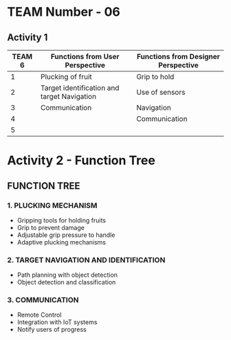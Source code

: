 # TEAM Number - 06

## Activity 1

| TEAM 6 | Functions from User Perspective                  | Functions from Designer Perspective |
|--------|--------------------------------------------------|-------------------------------------|
| 1      | Plucking of fruit                                | Grip to hold                        |
| 2      | Target identification and target Navigation      | Use of sensors                      |
| 3      | Communication                                    | Navigation                          |
| 4      |                                                  | Communication                       |
| 5      |                                                  |                                     |


# Activity 2 - Function Tree

## FUNCTION TREE

### 1. PLUCKING MECHANISM
- Gripping tools for holding fruits  
- Grip to prevent damage  
- Adjustable grip pressure to handle  
- Adaptive plucking mechanisms  

### 2. TARGET NAVIGATION AND IDENTIFICATION
- Path planning with object detection  
- Object detection and classification  

### 3. COMMUNICATION
- Remote Control  
- Integration with IoT systems  
- Notify users of progress  
